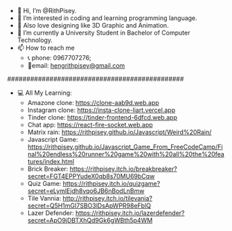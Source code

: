 - 👋 Hi, I’m @RithPisey.
- 👀 I’m interested in coding and learning programming language.
- 🎨 Also love designing like 3D Graphic and Animation.
- 🌱 I’m currently a University Student in Bachelor of Computer Technology.
- 📫 How to reach me 
     + 📞 phone: 0967707276;
     + 📧email: hengrithpisey@gmail.com







##############################################

- 💻 All My Learning:
     + Amazone clone: https://clone-aab9d.web.app
     + Instagram clone: https://insta-clone-liart.vercel.app
     + Tinder clone: https://tinder-frontend-6dfcd.web.app
     + Chat app: https://react-fire-socket.web.app
     + Matrix rain: https://rithpisey.github.io/Javascript/Weird%20Rain/
     + Javascript Game: https://rithpisey.github.io/Javascript_Game_From_FreeCodeCamp/Final%20endless%20runner%20game%20with%20all%20the%20features/index.html
     + Brick Breaker: https://rithpisey.itch.io/breakbreaker?secret=FGT4EPPYudeX0qb8s70MU69bCqw
     + Quiz Game: https://rithpisey.itch.io/quizgame?secret=eLymlEjdh8vqo6JB6nBodLnBmw
     + Tile Vannia: http://rithpisey.itch.io/tilevania?secret=Q5H1mGI7SBO3lDsApWPR98eFblQ
     + Lazer Defender: https://rithpisey.itch.io/lazerdefender?secret=ApO9jDBTXhQd9Gk6gWBth5p4WM
